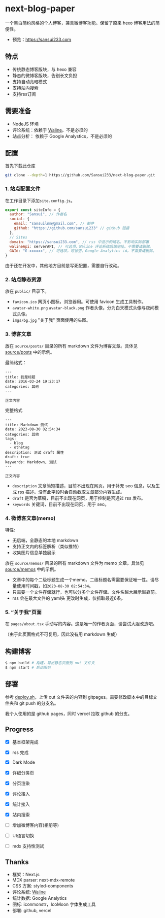 # next-blog-paper

一个黑白简约风格的个人博客，兼具微博客功能。保留了原来 hexo 博客用法的简便性。

- 预览：https://sansui233.com

## 特点

- 传统静态博客版块，与 hexo 兼容
- 静态的微博客版块，告别长文负担
- 支持自动亮暗模式
- 支持站内搜索
- 支持rss订阅

## 需要准备

- NodeJS 环境
- 评论系统：依赖于 [Waline](https://waline.js.org)。不是必须的
- 站点分析： 依赖于 Google Analystics，不是必须的

## 配置

首先下载此仓库

```sh
git clone --depth=1 https://github.com/Sansui233/next-blog-paper.git
```

### 1. 站点配置文件

在工作目录下添加`site.config.js`。

```js
export const siteInfo = {
  author: "Sansui", // 作者名
  social: {
    email: "sansuilnm@gmail.com", // 邮件
    github: "https://github.com/sansui233" // github 链接
  },
  // Sites
  domain: "https://sansui233.com", // rss 中显示的域名。不影响实际部署
  walineApi: serverAPI, // 可选项，Waline 评论系统后端地址。不需要请删除。
  GAId: "G-xxxxxx", // 可选项，可留空。Google Analytics id。不需要请删除。
}
```


由于还在开发中，其他地方目前是写死配置，需要自行改动。

### 2. 站点静态资源

放在 `public/` 目录下。

- `favicon.ico` 网页小图标，浏览器用。可使用 favicon 生成工具制作。
- `avatar-white.png` `avatar-black.png` 作者头像，分为白天模式头像与夜间模式头像。
- `imgs/bg.jpg` "关于我" 页面使用的头图。


### 3. 博客文章

放在 `source/posts/` 目录的所有 markdown 文件为博客文章。具体见 [source/posts](https://github.com/Sansui233/blog/tree/master/source/posts) 中的示例。

最简格式：

```
---
title: 我是标题
date: 2016-03-24 19:23:17
categories: 其他
---

正文内容

```

完整格式

```
---
title: Markdown 测试
date: 2023-08-30 02:54:34
categories: 其他
tags: 
  - blog
  - othetag
description: 测试 draft 属性
draft: true
keywords: Markdown, 测试
---

正文内容

```

- `description` 文章简短描述，目前不出现在网页，用于补充 seo 信息，以及生成 rss 描述。没有此字段时会自动截取文章部分内容生成。
- `draft` 是否为草稿，目前不出现在网页，用于控制是否通过 rss 发布。
- `keywords` 关键词，目前不出现在网页，用于 seo。

### 4. 微博客文章(memo)

特性:

- 无后端，全静态的本地 markdown
- 支持正文内的标签解析（类似推特）
- 收集图片信息单独展示

放在 `source/memos/` 目录的所有 markdown 文件为 memo 文章。具体见 [source/memos](https://github.com/Sansui233/blog/tree/master/source/memos) 中的示例。


- 文章中的每个二级标题生成一个memo。二级标题名需需要保证唯一性。请尽量使用时间戳，如`2023-08-30 02:54:34`。
- 只需要一个文件存储就行，也可以分多个文件存储。文件名越大展示越靠前。
- rss 会在最大文件的 yaml头 更改时生成，仅抓取最近6条。

### 5. “关于我”页面

在 `pages/about.tsx` 手动写的内容。这是唯一的作者页面，请尝试大胆改造吧。

（由于此页面格式不可复用，因此没有用 markdown 生成）

## 构建博客


```sh
$ npm build # 构建，导出静态页面到 out 文件夹
$ npm start # 启动服务
```

## 部署

参考 [deploy.sh](https://github.com/Sansui233/next-blog-paper/blob/master/deploy.sh)，上传 out 文件夹的内容到 gitpages。需要修改脚本中的目标文件夹和 git push 的分支名。

我个人使用的是 github pages，同时 vercel 拉取 github 的分支。

## Progress

- [x] 基本框架完成
- [x] rss 完成
- [x] Dark Mode
- [x] 详细分类页
- [x] 分页渲染
- [x] 评论接入
- [x] 统计接入
- [x] 站内搜索
- [ ] 增加微博客内容(相册等)
- [ ] UI语言切换
- [ ] mdx 支持性测试


## Thanks

- 框架：Next.js
- MDX parser: next-mdx-remote
- CSS 方案: styled-components
- 评论系统: [Waline](https://waline.js.org)
- 统计数据: Google Analytics
- 图标: iconmonstr，IcoMoon 字体生成工具
- 部署: github, vercel

